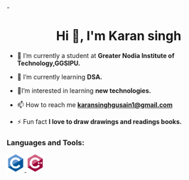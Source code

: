 -<h1 align="center">Hi 👋, I'm Karan singh</h1>
- 🔭 I’m currently a student at **Greater Nodia Institute of Technology,GGSIPU.**

- 🌱 I’m currently learning **DSA.**

- 👀I’m interested in learning **new technologies.**

- 📫 How to reach me **karansinghgusain1@gmail.com**

- ⚡ Fun fact **I love to draw drawings and readings books.**


<h3 align="left">Languages and Tools:</h3>
<p align="left"> <a href="https://www.cprogramming.com/" target="_blank"> <img src="https://raw.githubusercontent.com/devicons/devicon/master/icons/c/c-original.svg" alt="c" width="40" height="40"/> </a> <a href="https://www.w3schools.com/cpp/" target="_blank"> <img src="https://raw.githubusercontent.com/devicons/devicon/master/icons/cplusplus/cplusplus-original.svg" alt="cplusplus" width="40" height="40"/> </a> </p>
